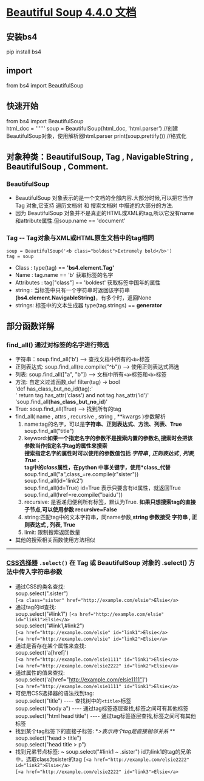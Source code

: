 # [Beautiful Soup 4.4.0 文档](http://beautifulsoup.readthedocs.io/zh_CN/latest/#descendants)
## 安装bs4
pip install bs4
## import
from bs4 import BeautifulSoup
## 快速开始
from bs4 import BeautifulSoup    
html_doc = '''<head><title>The Dormouse's story</title></head>'''
soup = BeautifulSoup(html_doc, 'html.parser')    //创建BeautifulSoup对象，使用解析器html.parser
print(soup.prettify())    //格式化
## 对象种类：BeautifulSoup, Tag , NavigableString , BeautifulSoup , Comment.
### BeautifulSoup
* BeautifulSoup 对象表示的是一个文档的全部内容.大部分时候,可以把它当作 Tag 对象,它支持 遍历文档树 和 搜索文档树 中描述的大部分的方法.
* 因为 BeautifulSoup 对象并不是真正的HTML或XML的tag,所以它没有name和attribute属性.但soup.name == 'document'
### Tag -- Tag对象与XML或HTML原生文档中的tag相同
`soup = BeautifulSoup('<b class="boldest">Extremely bold</b>')`    
`tag = soup`

* Class : type(tag) == **'bs4.element.Tag'**
* Name :  tag.name == 'b' 获取标签的名字
* Attributes : tag["class"] == 'boldest' 获取标签中国年的属性
* string : 当标签中只有一个字符串时返回该字符串 **(bs4.element.NavigableString)**，有多个时，返回None
* strings: 标签中的文本生成器 type(tag.strings) == **generator**

## 部分函数详解
### find_all() 通过对标签的名字进行筛选
* 字符串：soup.find_all('b') --> 查找文档中所有的`<b>`标签
* 正则表达式: soup.find_all(re.compile("^b")) --> 使用正则表达式筛选
* 列表: soup.find_all(["a", "b"]) --> 文档中所有`<a>`标签和`<b>`标签
* 方法: 自定义过滤函数,def filter(tag) -> bool    
'def has_class_but_no_id(tag):'    
'   return tag.has_attr('class') and not tag.has_attr('id')'    
'soup.find_all(**has_class_but_no_id**)'    
* True: soup.find_all(True) --> 找到所有的tag
* find_all( name , attrs , recursive , string , **kwargs )参数解析
    1. name:tag的名字，可以是**字符串、正则表达式、方法、列表、True**    
soup.find_all("title")
    2. keyword:**如果一个指定名字的参数不是搜索内置的参数名,搜索时会把该参数当作指定名字tag的属性来搜索**    
    **搜索指定名字的属性时可以使用的参数值包括 *字符串 , 正则表达式 , 列表, True* .**   
    **tag中的*class*属性，在python 中事关键字，使用*class_代替**    
    soup.find_all("a",class_=re.compile(r"sister"))
    soup.find_all(id='link2')    
    soup.find_all(id=True)    id=True 表示只要含有id属性，就返回True
    soup.find_all(href=re.compile("baidu"))    
    3. recursive: 是否递归便利所有标签，默认为True. **如果只想搜索tag的直接子节点,可以使用参数 recursive=False**
    4. string:匹配tag中的文本字符串，同name参数,**string 参数接受 字符串 , 正则表达式 , 列表, True**
    5. limit: 限制搜索返回数量 
* 其他的搜索相关函数使用方法相似

***
### [CSS选择器](http://www.w3.org/TR/CSS2/selector.html) `.select()`  在 **Tag** 或 **BeautifulSoup** 对象的 .select() 方法中传入字符串参数       
* 通过CSS的类名查找:   
soup.select(".sister")  
`[<a class="sister" href="http://example.com/elsie">Elsie</a>`
* 通过tag的id查找:   
soup.select("#link1")
`[<a href="http://example.com/elsie" id="link1">Elsie</a>`      
soup.select("#link1,#link2")        
`[<a href="http://example.com/elsie" id="link1">Elsie</a>`      
`[<a href="http://example.com/elsie" id="link2">Elsie</a>`      
* 通过是否存在某个属性来查找:    
soup.select('a[href]')      
`[<a href="http://example.com/elsie1111" id="link1">Elsie</a>`      
`[<a href="http://example.com/elsie2222" id="link2">Elsie</a>` 
* 通过属性的值来查找:    
soup.select('a[href="http://example.com/elsie1111"]')       
`[<a href="http://example.com/elsie1111" id="link1">Elsie</a>`      
* 可使用CSS选择器的语法找到tag:    
soup.select("title") ---- 查找树中的`<title>`标签      
soup.select("body a") ---- 通过tag标签逐层查找,标签之间可有其他标签       
soup.select("html head title") ---- 通过tag标签逐层查找,标签之间可有其他标签      
* 找到某个tag标签下的直接子标签: **>表示两个tag是直接相邻关系* **       
soup.select("head > title")     
soup.select("head title > p")
* 找到兄弟节点标签: **~**
soup.select("#link1 ~ .sister")  id为link1的tag的兄弟中，选取class为sister的tag
`[<a href="http://example.com/elsie2222" id="link2">Elsie</a>`      
`[<a href="http://example.com/elsie2222" id="link3">Elsie</a>` 


